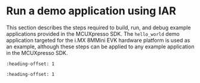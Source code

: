 # Run a demo application using IAR

This section describes the steps required to build, run, and debug example applications provided in the MCUXpresso SDK. The `hello_world` demo application targeted for the i.MX 8MMini EVK hardware platform is used as an example, although these steps can be applied to any example application in the MCUXpresso SDK.


```{include} ../topics/build_an_example_application_003.md
:heading-offset: 1
```

```{include} ../topics/run_an_example_application_002.md
:heading-offset: 1
```

